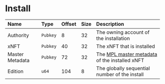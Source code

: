 # Install

| Name            | Type     | Offset | Size | Description                                                                                                          |
| :-------------- | :------- | :----- | :--- | :------------------------------------------------------------------------------------------------------------------- |
| Authority       | `Pubkey` | 8      | 32   | The owning account of the installation                                                                               |
| xNFT            | `Pubkey` | 40     | 32   | The xNFT that is installed                                                                                           |
| Master Metadata | `Pubkey` | 72     | 32   | The [MPL master metadata](https://docs.metaplex.com/programs/token-metadata/accounts#metadata) of the installed xNFT |
| Edition         | `u64`    | 104    | 8    | The globally sequential number of the install                                                                        |
